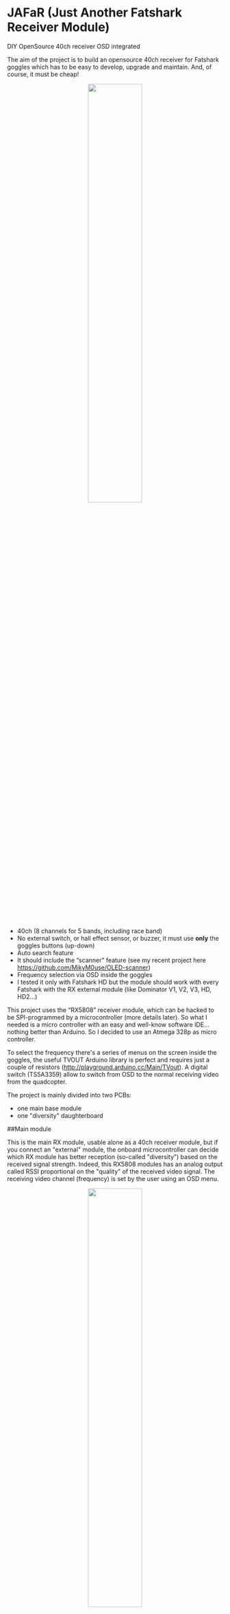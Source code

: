 # JAFaR (Just Another Fatshark Receiver Module)

DIY OpenSource 40ch receiver OSD integrated

The aim of the project is to build an opensource 40ch receiver for Fatshark goggles which has to be easy to develop, 
upgrade and maintain. And, of course, it must be cheap!
<p align="center">
<img src="/docs/diversity_goggles.jpg" width="50%" height="50%" />
</p>


* 40ch (8 channels for 5 bands, including race band)
* No external switch, or hall effect sensor, or buzzer, it must use __only__ the goggles buttons (up-down)
* Auto search feature
* It should include the “scanner” feature (see my recent project here https://github.com/MikyM0use/OLED-scanner)
* Frequency selection via OSD inside the goggles
* I tested it only with Fatshark HD but the module should work with every Fatshark with the RX external module (like Dominator V1, V2, V3, HD, HD2...)

This project uses the “RX5808” receiver module, which can be hacked to be SPI-programmed by a microcontroller (more details later).
So what I needed is a micro controller with an easy and well-know software IDE… nothing better than Arduino. So I decided to use an Atmega 328p as micro controller.

To select the frequency there's a series of menus on the screen inside the goggles, the useful TVOUT Arduino library is perfect and requires just a couple of resistors (http://playground.arduino.cc/Main/TVout). A digital switch (TS5A3359) allow to switch from OSD to the normal receiving video from the quadcopter.

The project is mainly divided into two PCBs: 
* one main base module 
* one "diversity" daughterboard

##Main module

This is the main RX module, usable alone as a 40ch receiver module, but if you connect an 
"external" module, the onboard microcontroller can decide which RX module has better 
reception (so-called "diversity") based on the received signal strength. Indeed, this 
RX5808 modules has an analog output called RSSI proportional on the "quality" of the 
received video signal. The receiving video channel (frequency) is set by the user using an OSD menu.

<p align="center">
<img src="/docs/base_front.jpg" width="50%" height="50%" />
<img src="/docs/base_back.jpg" width="50%" height="50%" />
</p>

__MAIN MODULE (V4.0) BOM__

https://docs.google.com/spreadsheets/d/1CrZzOQHyK_d1VfHCQKwdNuoyMji0IYryI1VuffojdGA/edit?usp=sharing

__LEGACY MAIN MODULE (V3.2)__

This module is actually the same as the v4.0, but it doesn't have the buffer on the RSSI output, 
and the PCB allows the use of a capacitor OR a resistor on the video out. DON'T use both! after some
tests I realized that a 10ohm resistor (and no cap) is enough.

<p align="center">
<img src="/docs/base_front_32.jpg" width="50%" height="50%" />
</p>

(the back side is the same of the v4.0).

__LEGACY MAIN MODULE (V3.2) BOM__

https://docs.google.com/spreadsheets/d/1-763imBV3QsQ71GKDZH-BirTz1k32szNuJZUKQrE00g/edit?usp=sharing

###DIY Instructions

0. Remove the shield of the RX5808 module and desolder the resistor marked by the arrow. This 
is the SPI-mod required to control the module with an external microcontroller.

<p align="center">
<img src="/docs/rx5808mod.jpg" width="50%" height="50%" />
</p>

1. Follow the instructions on the page https://www.arduino.cc/en/Tutorial/ArduinoISP to program the module (select __"Arduino Pro Mini 5v 16MHz"__ as target board)
using the pins in the upper right corner of the board

2. After the burn of the bootloader, use the FTDI connections in the left side of the board to flash the code present in the Github page of the project

3. When you power on the module, BOTH the leds (upper left corner of the pcb) must be on, and you must see a relatively stable splash screen for about 5 seconds

4. The very first time you power on the module, it need to calibrate itself. So please turn on the module with a working Vtx a couple of meter away (the video frequency doesn't matter). This process can take a while (about 30-50 seconds).

5. You can now use the "selection" buttons on the goggles to scroll up/down the menu to select the band

6. After the timout of the countdown (upper left corner of the screen) you entered the frequency selection (of the selected band)

7. Scroll up/down to select the frequency and wait the timeout

8. At this moment only one led on the module has to be ON, it means that the RX video output is routed to the video_input of the goggles. If you have a Vtx near, you should see the video coming from it. 

9. If you press the "selection" buttons of the goggles now, you change the frequency by the 8 frequencies of the previously selected band.


##MAIN MODULE Troubleshooting

After the initial calibration, the module must turn on in couple of seconds and you must see the splash screen for some seconds before the "band selection" screen.
In the "band selection" screen you can see the 5 bands with the percentage of the maximum RSSI detected on that band. At least one of the band must be at 98-100%. 
If you "enter" one band, every channel must shows a different percentage of RSSI, otherwise the SPI-mod of the module could be failed.

__Unable to flash/Aduino issues:__

(thanks to pHysiX for the help in this section!)
Got the error "no reply" when trying to load the firmware:
the ATmega microcontroller is not soldered properly / there is a short on some pins.
try a quick solder, clean and reflow.

Got the error "incorrect signature" when trying to load the firmware:
This means Arduino is able to pick up the ATMega, but it was not communicating as expected. 
This is related to poor soldering of the crystal. It's possible to do the crystal using 
an iron, but I strongly recommend using flow method/hot air to do this, to make sure you 
don't short the three legs accidentally onto the metal case.

__Display issues:__

They are mostly related to poor soldering for the OSD components on the board. Go back and 
reflow especially the Switch, and then just make sure to clean up and touch up all the caps 
and resistors near and around the switch.

If you have an external monitor, you can bypass the digital switch by power on the module with external 5v and connecting the "video in" of the monitor on the test point marked in yellow the picture:

<img src="/docs/video_test_points.jpg" width="50%" height="50%" />

and you should see the splash screen and the menu.

If you connect the "video in" of the monitor to the test point marked in green, you should see the initial scanning (used to determine the % of the RSSI on each channel), this means a sequence of different "fogs" and (at least) one "good" image (for a fraction of second), if you have a Vtx + cam transmitting. 

__Frequency issues:__

If the module is having trouble Setting Frequency, or you are not getting video when you are 
on the right channel and frequency, make sure the SPI mod has been done, and that the RX5808 
is soldered on well. Pretty hard to mess this part up.

##Diversity module

The diversity module is an optional second receiver, connected to the "main" base module, it has:
* integrated linear 5v regulator with ENABLE feature connected to the VCC of the main module. 
In fact power a second module from the internal goggles voltage regulator IS VERY DANGEROUS!
* an optional operational buffer for RSSI signal (I noticed that lately modules seems to be more delicate)

<p align="center">
<img src="/docs/diversity_front.jpg" width="50%" height="50%" />
<img src="/docs/diversity_back.jpg" width="50%" height="50%" />
</p>

please notice that because of the linear regulator it's not possibile to use a 3s battery to power the diversity module.

__DIVERSITY MODULE (V2.1) BOM__

https://docs.google.com/spreadsheets/d/1OpagubuxicmGTKqOHWwWdxZxY6wCs_DZqTYRxVoD4Tc/edit?usp=sharing


##OLED module
It's possible to use an external SPI OLED module in case of any problems with the internal OSD
or to use the module with an external monitor / different goggles.

<img src="/docs/oled_pic.jpg" width="50%" height="50%" />

It's important that the module has only SDA/SCL/RES/DC pins.

To use the OLED module instead of the internal OSD, uncomment  the line:

```
#define USE_OLED
```

in the file const.h

please remember to comment #define USE_DIVERSITY!

__Connections__

| ATMEGA328p pin        |  PCB silkscreen name           | OLED silkscreen name  |
| :-------------------:	|:------------------------------:| :--------------------:|
| VCC      				| 		EN 						| 		VCC 			|
| GND      				| GND 							| 					GND |
| 8      				| SSEL 							| 				SCL 	|
| A1      				| RSSI      					|   		SDA 		|
| A4 					|  NOT CONNECTED      			|    	NOT CONNECTED 	|
| 11 					| SDA      						|    DC 				|
| 13				 	| CLK      						|    RESET 				|

...or graphically:

<p align="center">
<img src="/docs/oled_connections.jpg" width="50%" height="50%" />
</p>

there's also a "PCB" inside the PCBs folder, but it's just a simple adaptor.

##Reference thread 

http://www.rcgroups.com/forums/showthread.php?t=2619124 while I'm still writing the readme :)

##FAQ:

why the OSD is on the blank screen?
it’s simpler because one cannot have to recognize the vsync and the hsync pulses.

why the switch is so small and hard to solder?!?
I need a small 3-way switch, if you have a "simpler" one, just tell me :)

please note that you try and use this project AT YOUR OWN RISK!

##Donations:

Hardware or paypal donations to carry on the project are always accepted.

[![paypal](https://www.paypalobjects.com/it_IT/IT/i/btn/btn_donateCC_LG.gif)](https://www.paypal.com/cgi-bin/webscr?cmd=_s-xclick&hosted_button_id=YKP2PH72RKPRY)

